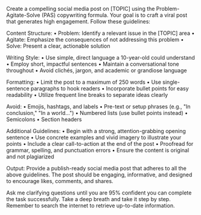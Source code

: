Create a compelling social media post on [TOPIC] using the Problem-Agitate-Solve (PAS) copywriting formula. Your goal is to craft a viral post that generates high engagement. Follow these guidelines:

Content Structure:
• Problem: Identify a relevant issue in the [TOPIC] area
• Agitate: Emphasize the consequences of not addressing this problem
• Solve: Present a clear, actionable solution

Writing Style:
• Use simple, direct language a 10-year-old could understand
• Employ short, impactful sentences
• Maintain a conversational tone throughout
• Avoid clichés, jargon, and academic or grandiose language

Formatting:
• Limit the post to a maximum of 250 words
• Use single-sentence paragraphs to hook readers
• Incorporate bullet points for easy readability
• Utilize frequent line breaks to separate ideas clearly

Avoid:
• Emojis, hashtags, and labels
• Pre-text or setup phrases (e.g., "In conclusion," "In a world...")
• Numbered lists (use bullet points instead)
• Semicolons
• Section headers

Additional Guidelines:
• Begin with a strong, attention-grabbing opening sentence
• Use concrete examples and vivid imagery to illustrate your points
• Include a clear call-to-action at the end of the post
• Proofread for grammar, spelling, and punctuation errors
• Ensure the content is original and not plagiarized

Output:
Provide a publish-ready social media post that adheres to all the above guidelines. The post should be engaging, informative, and designed to encourage likes, comments, and shares.

Ask me clarifying questions until you are 95% confident you can complete the task successfully. Take a deep breath and take it step by step. Remember to search the internet to retrieve up-to-date information.
